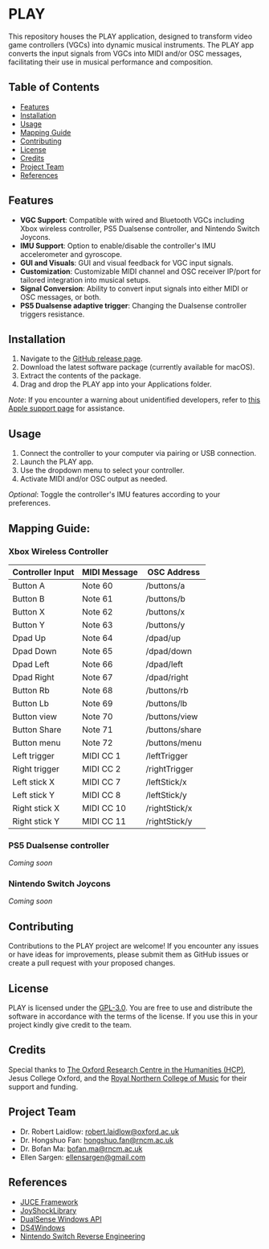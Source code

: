 # PLAY

This repository houses the PLAY application, designed to transform video game controllers (VGCs) into dynamic musical instruments. The PLAY app converts the input signals from VGCs into MIDI and/or OSC messages, facilitating their use in musical performance and composition.


## Table of Contents
- [Features](#features)
- [Installation](#installation)
- [Usage](#usage)
- [Mapping Guide](#mapping-guide)
- [Contributing](#contributing)
- [License](#license)
- [Credits](#credits)
- [Project Team](#project-team)
- [References](#references)

## Features
- **VGC Support**: Compatible with wired and Bluetooth VGCs including Xbox wireless controller, PS5 Dualsense controller, and Nintendo Switch Joycons.
- **IMU Support**: Option to enable/disable the controller's IMU accelerometer and gyroscope.
- **GUI and Visuals**: GUI and visual feedback for VGC input signals.
- **Customization**: Customizable MIDI channel and OSC receiver IP/port for tailored integration into musical setups.
- **Signal Conversion**: Ability to convert input signals into either MIDI or OSC messages, or both.
- **PS5 Dualsense adaptive trigger**: Changing the Dualsense controller triggers resistance.


## Installation
1. Navigate to the [GitHub release page](https://github.com/HongshuoFan/PLAY/releases).
2. Download the latest software package (currently available for macOS).
3. Extract the contents of the package.
4. Drag and drop the PLAY app into your Applications folder.

*Note*: If you encounter a warning about unidentified developers, refer to [this Apple support page](https://support.apple.com/en-gb/guide/mac-help/mh40616/13.0/mac/13.0) for assistance.

## Usage
1. Connect the controller to your computer via pairing or USB connection.
2. Launch the PLAY app.
3. Use the dropdown menu to select your controller.
4. Activate MIDI and/or OSC output as needed.

*Optional*: Toggle the controller's IMU features according to your preferences.

## Mapping Guide:

### Xbox Wireless Controller

Controller Input  |  MIDI Message | OSC Address     |
|-----------------|---------------|-----------------|
Button A          |  Note 60      |  /buttons/a     |
Button B          |  Note 61      |  /buttons/b     |
Button X          |  Note 62      |  /buttons/x     |
Button Y          |  Note 63      |  /buttons/y     |
Dpad Up           |  Note 64      |  /dpad/up       |
Dpad Down         |  Note 65      |  /dpad/down     |
Dpad Left         |  Note 66      |  /dpad/left     |
Dpad Right        |  Note 67      |  /dpad/right    |
Button Rb         |  Note 68      |  /buttons/rb    |
Button Lb         |  Note 69      |  /buttons/lb    |
Button view       |  Note 70      |  /buttons/view  |
Button Share      |  Note 71      |  /buttons/share |
Button menu       |  Note 72      |  /buttons/menu  |
Left trigger      |  MIDI CC 1    |  /leftTrigger   |
Right trigger     |  MIDI CC 2    |  /rightTrigger  |
Left stick X      |  MIDI CC 7    |  /leftStick/x   |
Left stick Y      |  MIDI CC 8    |  /leftStick/y   |
Right stick X     |  MIDI CC 10   |  /rightStick/x  |
Right stick Y     |  MIDI CC 11   |  /rightStick/y  |

### PS5 Dualsense controller
*Coming soon*

### Nintendo Switch Joycons
*Coming soon*
 
## Contributing

Contributions to the PLAY project are welcome! If you encounter any issues or have ideas for improvements, please submit them as GitHub issues or create a pull request with your proposed changes.

## License

PLAY is licensed under the [GPL-3.0](LICENSE). You are free to use and distribute the software in accordance with the terms of the license. If you use this in your project kindly give credit to the team.

## Credits 

Special thanks to [The Oxford Research Centre in the Humanities (HCP)](https://www.torch.ox.ac.uk/humanities-cultural-programme), Jesus College Oxford, and the [Royal Northern College of Music](https://www.rncm.ac.uk/) for their support and funding.


## Project Team
- Dr. Robert Laidlow: [robert.laidlow@oxford.ac.uk](mailto:robert.laidlow@oxford.ac.uk)
- Dr. Hongshuo Fan: [hongshuo.fan@rncm.ac.uk](mailto:hongshuo.fan@rncm.ac.uk)
- Dr. Bofan Ma: [bofan.ma@rncm.ac.uk](mailto:bofan.ma@rncm.ac.uk)
- Ellen Sargen: [ellensargen@gmail.com](mailto:ellensargen@gmail.com)

## References
- [JUCE Framework](https://github.com/juce-framework/JUCE)
- [JoyShockLibrary](https://github.com/JibbSmart/JoyShockLibrary)
- [DualSense Windows API](https://github.com/Ohjurot/DualSense-Windows)
- [DS4Windows](https://github.com/Ryochan7/DS4Windows)
- [Nintendo Switch Reverse Engineering](https://github.com/dekuNukem/Nintendo_Switch_Reverse_Engineering)


